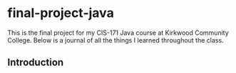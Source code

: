 # final-project-java

This is the final project for my CIS-171 Java course at Kirkwood Community College. Below is a journal of all the things I learned throughout the class.

## Introduction


